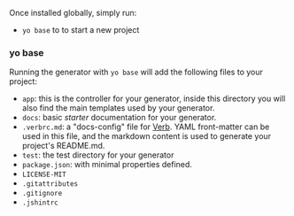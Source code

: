 Once installed globally, simply run:

* `yo base` to to start a new project

### yo base

Running the generator with `yo base` will add the following files to your project:

* `app`: this is the controller for your generator, inside this directory you will also find the main templates used by your generator.
* `docs`: basic _starter_ documentation for your generator.
* `.verbrc.md`: a "docs-config" file for [Verb](https://github.com/assemble/verb). YAML front-matter can be used in this file, and the markdown content is used to generate your project's README.md.
* `test`: the test directory for your generator
* `package.json`: with minimal properties defined.
* `LICENSE-MIT`
* `.gitattributes`
* `.gitignore`
* `.jshintrc`
